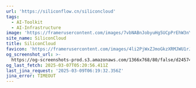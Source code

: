 ```yaml
---
url: 'https://siliconflow.cn/siliconcloud'
tags:
  - AI-Toolkit
  - AI-Infrastructure
image: 'https://framerusercontent.com/images/7vbNABnJobyuHg5UCpPrEhW3nYY.jpeg'
site_name: SiliconCloud
title: SiliconCloud
favicon: 'https://framerusercontent.com/images/4li2PjWxZJmoGkzXRMJWU1rJmI.svg'
og_screenshot_url: >-
  https://og-screenshots-prod.s3.amazonaws.com/1366x768/80/false/d2457473a4d0ccaf6177e03f2d3769292a1744d50a6c7e48a558612c4f127950.jpeg
og_last_fetch: 2025-03-07T05:20:56.411Z
last_jina_request: '2025-03-09T06:19:32.356Z'
jina_error: TIMEOUT
---
```


